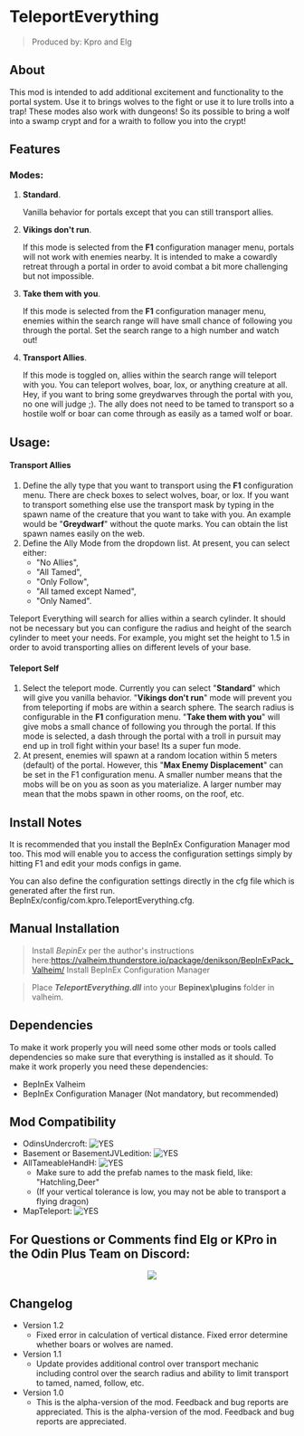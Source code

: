 ﻿# TeleportEverything
 > Produced by: Kpro and Elg

## About

This mod is intended to add additional excitement and functionality to the portal system. Use it to brings wolves to the fight or use it to lure trolls into a trap!  These modes also work with dungeons! So its possible to bring a wolf into a swamp crypt and for a wraith to follow you into the crypt!
## Features

### Modes:

1. **Standard**. 

    Vanilla behavior for portals except that you can still transport allies.

2. **Vikings don't run**. 

    If this mode is selected from the **F1** configuration manager menu, portals will not work with enemies nearby. It is intended to make a cowardly retreat through a portal in order to avoid combat a bit more challenging but not impossible.

3. **Take them with you**. 

    If this mode is selected from the **F1** configuration manager menu, enemies within the search range will have small chance of following you through the portal. Set the search range to a high number and watch out!

4. **Transport Allies**. 

    If this mode is toggled on, allies within the search range will teleport with you. You can teleport wolves, boar, lox, or anything creature at all. Hey, if you want to bring some greydwarves through the portal with you, no one will judge ;). The ally does not need to be tamed to transport so a hostile wolf or boar can come through as easily as a tamed wolf or boar.

## Usage:

#### **Transport Allies**

1. Define the ally type that you want to transport using the **F1** configuration menu. There are check boxes to select wolves, boar, or lox. If you want to transport something else use the transport mask by typing in the spawn name of the creature that you want to take with you. An example would be "**Greydwarf**" without the quote marks. You can obtain the list spawn names easily on the web. 
2. Define the Ally Mode from the dropdown list. At present, you can select either: 
   * "No Allies",
   * "All Tamed", 
   * "Only Follow", 
   * "All tamed except Named", 
   * "Only Named".

Teleport Everything will search for allies within a search cylinder. It should not be necessary but you can configure the radius and height of the search cylinder to meet your needs. For example, you might set the height to 1.5 in order to avoid transporting allies on different levels of your base.

#### **Teleport Self**

1. Select the teleport mode. Currently you can select "**Standard**" which will give you vanilla behavior.  "**Vikings don't run**" mode will prevent you from teleporting if mobs are within a search sphere. The search radius is configurable in the **F1** configuration menu. "**Take them with you**" will give mobs a small chance of following you through the portal. If this mode is selected, a dash through the portal with a troll in pursuit may end up in troll fight within your base! Its a super fun mode.
2. At present, enemies will spawn at a random location within 5 meters (default) of the portal. However, this "**Max Enemy Displacement**" can be set in the F1 configuration menu. A smaller number means that the mobs will be on you as soon as you materialize. A larger number may mean that the mobs spawn in other rooms, on the roof, etc.

## Install Notes

It is recommended that you install the BepInEx Configuration Manager mod too. This mod will enable you to access the configuration settings simply by hitting F1 and edit your mods configs in game. 

You can also define the configuration settings directly in the cfg file which is generated after the first run. BepInEx/config/com.kpro.TeleportEverything.cfg.
## Manual Installation

>Install *BepinEx* per the author's instructions here:https://valheim.thunderstore.io/package/denikson/BepInExPack_Valheim/
>Install BepInEx Configuration Manager

>Place ***TeleportEverything.dll*** into your **Bepinex\plugins** folder in valheim.

## Dependencies

To make it work properly you will need some other mods or tools called dependencies so make sure that everything is installed as it should. To make it work properly you need these dependencies:

* BepInEx Valheim
* BepInEx Configuration Manager (Not mandatory, but recommended)

## Mod Compatibility

- OdinsUndercroft: ![YES]
- Basement or BasementJVLedition: ![YES]
- AllTameableHandH: ![YES]
  - Make sure to add the prefab names to the mask field, like: "Hatchling,Deer" 
  - (If your vertical tolerance is low, you may not be able to transport a flying dragon)
- MapTeleport: ![YES]

<p>
  <p align="center"><h2>For Questions or Comments find Elg or KPro in the Odin Plus Team on Discord:</h2></p>

  <p align="center"><a href="https://discord.gg/mbkPcvu9ax"><img src="https://i.imgur.com/Ji3u63C.png"></a>
</p>

## Changelog
- Version 1.2
  - Fixed error in calculation of vertical distance. Fixed error determine whether boars or wolves are named.
- Version 1.1
  - Update provides additional control over transport mechanic including control over the search radius and ability to limit transport to tamed, named, follow, etc.
- Version 1.0
  - This is the alpha-version of the mod. Feedback and bug reports are appreciated.
This is the alpha-version of the mod. Feedback and bug reports are appreciated.

[YES]: https://img.shields.io/badge/YES-success?style=flat-square